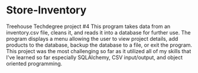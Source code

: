 # Store-Inventory
Treehouse Techdegree project #4
This program takes data from an inventory.csv file, cleans it, and reads it into a database for further use. The program displays a menu allowing the user to view project details, add products to the database, backup the database to a file, or exit the program. This project was the most challenging so far as it utilized all of my skills that I've learned so far especially SQLAlchemy, CSV input/output, and object oriented programming.

